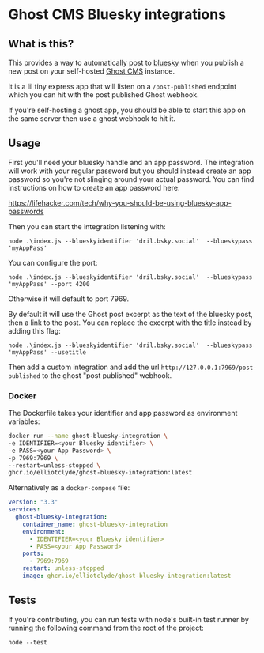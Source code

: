 # Ghost CMS Bluesky integrations

## What is this?  

This provides a way to automatically post to [bluesky](https://bsky.app/) when you publish a new post on your self-hosted [Ghost CMS](https://ghost.org/) instance. 

It is a lil tiny express app that will listen on a `/post-published` endpoint which you can hit with the post published Ghost webhook. 

If you're self-hosting a ghost app, you should be able to start this app on the same server then use a ghost webhook to hit it. 

## Usage 

First you'll need your bluesky handle and an app password. The integration will work with your regular password but you should instead create an app password so you're not slinging around your actual password. You can find instructions on how to create an app password here: 

https://lifehacker.com/tech/why-you-should-be-using-bluesky-app-passwords

Then you can start the integration listening with:

`node .\index.js --blueskyidentifier 'dril.bsky.social'  --blueskypass 'myAppPass'`

You can configure the port: 

`node .\index.js --blueskyidentifier 'dril.bsky.social'  --blueskypass 'myAppPass' --port 4200`

Otherwise it will default to port 7969.

By default it will use the Ghost post excerpt as the text of the bluesky post, then a link to the post. You can replace the excerpt with the title instead by adding this flag:

`node .\index.js --blueskyidentifier 'dril.bsky.social'  --blueskypass 'myAppPass' --usetitle`

Then add a custom integration and add the url `http://127.0.0.1:7969/post-published` to the ghost "post published" webhook.

### Docker

The Dockerfile takes your identifier and app password as environment variables:

```bash
docker run --name ghost-bluesky-integration \
-e IDENTIFIER=<your Bluesky identifier> \
-e PASS=<your App Password> \
-p 7969:7969 \
--restart=unless-stopped \
ghcr.io/elliotclyde/ghost-bluesky-integration:latest
```

Alternatively as a `docker-compose` file:

```yaml
version: "3.3"
services:
  ghost-bluesky-integration:
    container_name: ghost-bluesky-integration
    environment:
      - IDENTIFIER=<your Bluesky identifier>
      - PASS=<your App Password>
    ports:
      - 7969:7969
    restart: unless-stopped
    image: ghcr.io/elliotclyde/ghost-bluesky-integration:latest
```

## Tests

If you're contributing, you can run tests with node's built-in test runner by running the following command from the root of the project:

```
node --test
```